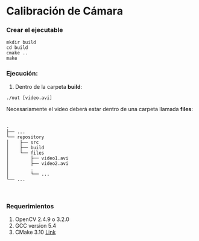 # Calibración de Cámara

### Crear el ejecutable

```
mkdir build
cd build
cmake ..
make
```

### Ejecución:

1. Dentro de la carpeta **build**:
```
./out [video.avi]
```
Necesariamente el video deberá estar dentro de una carpeta llamada **files**: <br><br>

    .
    ├── ...
    └── repository                   
    │    ├── src
    │    ├── build        
    │    └── files
    │        ├── video1.avi 
    │        ├── video2.avi
    │        .      
    │        └── ...            
    └── ...

<br>

### Requerimientos
1. OpenCV 2.4.9 o 3.2.0
2. GCC version 5.4
5. CMake 3.10 [Link](https://www.claudiokuenzler.com/blog/755/install-upgrade-cmake-3.10.1-ubuntu-14.04-trusty-alternatives#.XBCpRhC22kA)